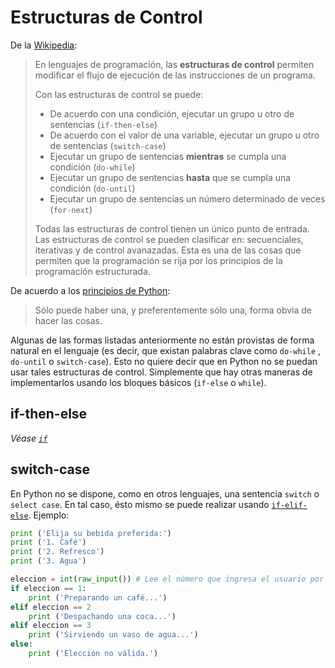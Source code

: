 # Estructuras de Control

De la [Wikipedia](https://es.wikipedia.org/wiki/Estructuras_de_control):
> En lenguajes de programación, las **estructuras de control** permiten modificar el flujo de ejecución de las instrucciones de un programa.
>
> Con las estructuras de control se puede:
> * De acuerdo con una condición, ejecutar un grupo u otro de sentencias (`if-then-else`)
> * De acuerdo con el valor de una variable, ejecutar un grupo u otro de sentencias (`switch-case`)
> * Ejecutar un grupo de sentencias **mientras** se cumpla una condición (`do-while`)
> * Ejecutar un grupo de sentencias **hasta** que se cumpla una condición (`do-until`)
> * Ejecutar un grupo de sentencias un número determinado de veces (`for-next`)
>
> Todas las estructuras de control tienen un único punto de entrada. Las estructuras de control se pueden clasificar en: secuenciales, iterativas y de control avanazadas. Esta es una de las cosas que permiten que la programación se rija por los principios de la programación estructurada.

De acuerdo a los [principios de Python](https://www.python.org/dev/peps/pep-0020/): 
> Sólo puede haber una, y preferentemente sólo una, forma obvia de hacer las cosas.

Algunas de las formas listadas anteriormente no están provistas de forma natural en el lenguaje (es decir, que existan palabras clave como `do-while` , `do-until` o `switch-case`). Esto no quiere decir que en Python no se puedan usar tales estructuras de control. Simplemente que hay otras maneras de implementarlos usando los bloques básicos (`if-else` o `while`).

## if-then-else
*Véase [`if`](if.md)*

## switch-case
En Python no se dispone, como en otros lenguajes, una sentencia `switch` o `select case`. En tal caso, ésto mismo se puede realizar usando [`if-elif-else`](if.md#sentencia-if-elif-else). Ejemplo:

```python
print ('Elija su bebida preferida:')
print ('1. Café')
print ('2. Refresco')
print ('3. Agua')

eleccion = int(raw_input()) # Lee el número que ingresa el usuario por medio de un teclado
if eleccion == 1:
    print ('Preparando un café...')
elif eleccion == 2
    print ('Despachando una coca...')
elif eleccion == 3
    print ('Sirviendo un vaso de agua...')
else:
    print ('Elección no válida.')
```